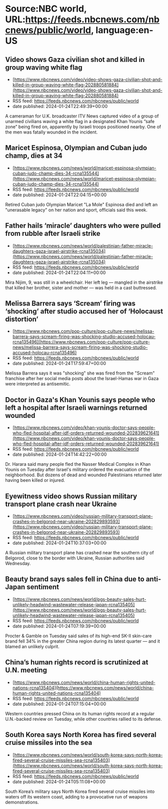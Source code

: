 # Source:NBC world, URL:https://feeds.nbcnews.com/nbcnews/public/world, language:en-US

## Video shows Gaza civilian shot and killed in group waving white flag
 - [https://www.nbcnews.com/video/video-shows-gaza-civilian-shot-and-killed-in-group-waving-white-flag-202880581884](https://www.nbcnews.com/video/video-shows-gaza-civilian-shot-and-killed-in-group-waving-white-flag-202880581884)
 - RSS feed: https://feeds.nbcnews.com/nbcnews/public/world
 - date published: 2024-01-24T22:49:39+00:00

A cameraman for U.K. broadcaster ITV News captured video of a group of unarmed civilians waving a white flag in a designated Khan Younis “safe zone” being fired on, apparently by Israeli troops positioned nearby. One of the men was fatally wounded in the incident.

## Maricet Espinosa, Olympian and Cuban judo champ, dies at 34
 - [https://www.nbcnews.com/news/world/maricet-espinosa-olympian-cuban-judo-champ-dies-34-rcna135544](https://www.nbcnews.com/news/world/maricet-espinosa-olympian-cuban-judo-champ-dies-34-rcna135544)
 - RSS feed: https://feeds.nbcnews.com/nbcnews/public/world
 - date published: 2024-01-24T22:04:15+00:00

Retired Cuban judo Olympian Maricet "La Mole" Espinosa died and left an "unerasable legacy" on her nation and sport, officials said this week.

## Father hails ‘miracle’ daughters who were pulled from rubble after Israeli strike
 - [https://www.nbcnews.com/news/world/palestinian-father-miracle-daughters-gaza-israel-airstrike-rcna135034](https://www.nbcnews.com/news/world/palestinian-father-miracle-daughters-gaza-israel-airstrike-rcna135034)
 - RSS feed: https://feeds.nbcnews.com/nbcnews/public/world
 - date published: 2024-01-24T22:04:11+00:00

Mira Nijim, 9, was still in a wheelchair. Her left leg — mangled in the airstrike that killed her brother, sister and mother — was held in a cast buttressed.

## Melissa Barrera says ‘Scream’ firing was ‘shocking’ after studio accused her of ‘Holocaust distortion’
 - [https://www.nbcnews.com/pop-culture/pop-culture-news/melissa-barrera-says-scream-firing-was-shocking-studio-accused-holocau-rcna135496](https://www.nbcnews.com/pop-culture/pop-culture-news/melissa-barrera-says-scream-firing-was-shocking-studio-accused-holocau-rcna135496)
 - RSS feed: https://feeds.nbcnews.com/nbcnews/public/world
 - date published: 2024-01-24T17:59:47+00:00

Melissa Barrera says it was "shocking" she was fired from the "Scream" franchise after her social media posts about the Israel-Hamas war in Gaza were interpreted as antisemitic.

## Doctor in Gaza's Khan Younis says people who left a hospital after Israeli warnings returned wounded
 - [https://www.nbcnews.com/video/khan-younis-doctor-says-people-who-fled-hospital-after-idf-orders-returned-wounded-202839621641](https://www.nbcnews.com/video/khan-younis-doctor-says-people-who-fled-hospital-after-idf-orders-returned-wounded-202839621641)
 - RSS feed: https://feeds.nbcnews.com/nbcnews/public/world
 - date published: 2024-01-24T14:42:22+00:00

Dr. Harara said many people fled the Nasser Medical Complex in Khan Younis on Tuesday after Israel's military ordered the evacuation of the neighborhood. But dozens of dead and wounded Palestinians returned later having been killed or injured.

## Eyewitness video shows Russian military transport plane crash near Ukraine
 - [https://www.nbcnews.com/video/russian-military-transport-plane-crashes-in-belgorod-near-ukraine-202829893593](https://www.nbcnews.com/video/russian-military-transport-plane-crashes-in-belgorod-near-ukraine-202829893593)
 - RSS feed: https://feeds.nbcnews.com/nbcnews/public/world
 - date published: 2024-01-24T10:37:03+00:00

A Russian military transport plane has crashed near the southern city of Belgorod, close to the border with Ukraine, Russian authorities said Wednesday.

## Beauty brand says sales fell in China due to anti-Japan sentiment
 - [https://www.nbcnews.com/news/world/pgs-beauty-sales-hurt-unlikely-headwind-wastewater-release-japan-rcna135405](https://www.nbcnews.com/news/world/pgs-beauty-sales-hurt-unlikely-headwind-wastewater-release-japan-rcna135405)
 - RSS feed: https://feeds.nbcnews.com/nbcnews/public/world
 - date published: 2024-01-24T07:19:39+00:00

Procter & Gamble on Tuesday said sales of its high-end SK-II skin-care brand fell 34% in the greater China region during its latest quarter — and it blamed an unlikely culprit.

## China’s human rights record is scrutinized at U.N. meeting
 - [https://www.nbcnews.com/news/world/china-human-rights-united-nations-rcna135404](https://www.nbcnews.com/news/world/china-human-rights-united-nations-rcna135404)
 - RSS feed: https://feeds.nbcnews.com/nbcnews/public/world
 - date published: 2024-01-24T07:15:04+00:00

Western countries pressed China on its human rights record at a regular U.N.-backed review on Tuesday, while other countries rallied to its defense.

## South Korea says North Korea has fired several cruise missiles into the sea
 - [https://www.nbcnews.com/news/world/south-korea-says-north-korea-fired-several-cruise-missiles-sea-rcna135403](https://www.nbcnews.com/news/world/south-korea-says-north-korea-fired-several-cruise-missiles-sea-rcna135403)
 - RSS feed: https://feeds.nbcnews.com/nbcnews/public/world
 - date published: 2024-01-24T05:11:08+00:00

South Korea’s military says North Korea fired several cruise missiles into waters off its western coast, adding to a provocative run of weapons demonstrations.

